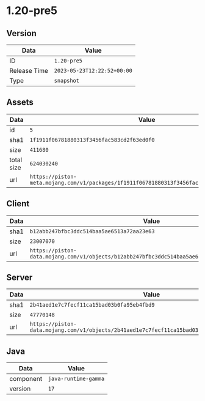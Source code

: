 # 1.20-pre5

## Version

|**Data**        | **Value**                 |
|----------------|-------------------------|
| ID   | ```1.20-pre5```   |
| Release Time   | ```2023-05-23T12:22:52+00:00```   |
| Type   | ```snapshot```   |

## Assets

|**Data**        | **Value**                 |
|----------------|-------------------------|
| id   | ```5```   |
| sha1   | ```1f1911f06781880313f3456fac583cd2f63ed0f0```   |
| size   | ```411680```   |
| total size  | ```624030240```  |
| url       | ```https://piston-meta.mojang.com/v1/packages/1f1911f06781880313f3456fac583cd2f63ed0f0/5.json``` |

## Client

|**Data**        | **Value**                 |
|----------------|-------------------------|
| sha1   | ```b12abb247bfbc3ddc514baa5ae6513a72aa23e63```   |
| size   | ```23007070```   |
| url       | ```https://piston-data.mojang.com/v1/objects/b12abb247bfbc3ddc514baa5ae6513a72aa23e63/client.jar``` |

## Server

|**Data**        | **Value**                 |
|----------------|-------------------------|
| sha1   | ```2b41aed1e7c7fecf11ca15bad03b0fa95eb4fbd9```   |
| size   | ```47770148```   |
| url       | ```https://piston-data.mojang.com/v1/objects/2b41aed1e7c7fecf11ca15bad03b0fa95eb4fbd9/server.jar``` |

## Java

|**Data**        | **Value**                 |
|----------------|-------------------------|
| component   | ```java-runtime-gamma```   |
| version   | ```17```   |